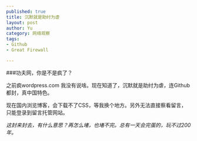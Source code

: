 ```yaml
--- 
published: true
title: 沉默就是助纣为虐
layout: post
author: Yu
category: 网络观察
tags: 
- Github
- Great Firewall

---
```

###功夫网，你是不是疯了？

之前疯wordpress.com 我没有说啥。现在知道了，沉默就是助纣为虐，连Github都封，真中国特色。


现在国内浏览博客，会下载不了CSS，等我换个地方。另外无法直接察看留言，只能登录到留言托管网站。

*这封来封去，有什么意思？再怎么堵，也堵不完。总有一天会完蛋的，玩不过200年。*


